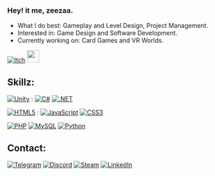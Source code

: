 ### Hey! it me, zeezaa.
- What I do best: Gameplay and Level Design, Project Management.
- Interested in: Game Design and Software Development.
- Currently working on: Card Games and VR Worlds.

[<img alt="Itch" src="https://img.shields.io/badge/Itch.io-FA5C5C?style=for-the-badge&logo=itch.io&logoColor=white"/>](https://zeezaa.itch.io)
[<picture>
    <source media="(prefers-color-scheme: dark)" srcset="https://www.zeezaa.me/logos/sxcdark.png">
    <img height="28px" src="https://www.zeezaa.me/logos/sxclight.png">
</picture>](https://youtu.be/JojwHc1MKag?si=6wudueCCPB7AF9cB&t=181)

## Skillz:
[<img alt="Unity" src="https://img.shields.io/badge/Unity-100000?style=for-the-badge&logo=unity&logoColor=white" />](https://unity.com/) : 
[<img alt="C#" src="https://img.shields.io/badge/C%23-239120?style=for-the-badge&logo=c-sharp&logoColor=white" />](https://learn.microsoft.com/en-us/dotnet/csharp/tour-of-csharp/)
[<img alt=".NET" src="https://img.shields.io/badge/.NET-512BD4?style=for-the-badge&logo=dotnet&logoColor=white" />](https://dotnet.microsoft.com/en-us/)

[<img alt="HTML5" src="https://img.shields.io/badge/HTML5-E34F26?style=for-the-badge&logo=html5&logoColor=white" />](https://en.wikipedia.org/wiki/HTML5) : 
[<img alt="JavaScript" src="https://img.shields.io/badge/JavaScript-323330?style=for-the-badge&logo=javascript&logoColor=F7DF1E"/>](https://www.javascript.com/)
[<img alt="CSS3" src="https://img.shields.io/badge/CSS3-1572B6?style=for-the-badge&logo=CSS3&logoColor=white"/>](https://developer.mozilla.org/en-US/docs/Web/CSS/)

[<img alt="PHP" src="https://img.shields.io/badge/PHP-777BB4?style=for-the-badge&logo=PHP&logoColor=white" />](https://www.php.net/)
[<img alt="MySQL" src="https://img.shields.io/badge/SQL-blue?style=for-the-badge&logo=data:image/svg%2bxml;base64,PD94bWwgdmVyc2lvbj0iMS4wIiBlbmNvZGluZz0iVVRGLTgiIHN0YW5kYWxvbmU9Im5vIj8+PHN2ZyB4bWxucz0iaHR0cDovL3d3dy53My5vcmcvMjAwMC9zdmciIHhtbDpzcGFjZT0icHJlc2VydmUiIHZpZXdCb3g9IjAgMCAxMDAgMTAwIj48cGF0aCBmaWxsPSIjZmZmIiBkPSJNNTAgMEMyMiAwIDAgMyAwIDd2MjJjMCA0IDIyIDcgNTAgN3M1MC0zIDUwLTdWN2MwLTQtMjItNy01MC03em0wIDQ2Yy0yOCAwLTUwLTMtNTAtN3YyMmMwIDQgMjIgNyA1MCA3czUwLTMgNTAtN1YzOWMwIDQtMjIgNy01MCA3em0wIDMyYy0yOCAwLTUwLTMtNTAtN3YyMmMwIDQgMjIgNyA1MCA3czUwLTMgNTAtN1Y3MWMwIDQtMjIgNy01MCA3eiIvPjwvc3ZnPg==" />]()
[<img alt="Python" src="https://img.shields.io/badge/Python-FFD43B?style=for-the-badge&logo=python&logoColor=blue" />](https://www.python.org/)

## Contact:
[<img alt="Telegram" src="https://img.shields.io/badge/Telegram-26A5E4?style=for-the-badge&logo=Telegram&logoColor=white"/>](https://t.me/zeezaavr)
[<img alt="Discord" src="https://img.shields.io/badge/Discord-5865F2?style=for-the-badge&logo=Discord&logoColor=white"/>](https://discordapp.com/users/122830393245171712)
[<img alt="Steam" src="https://img.shields.io/badge/Steam-000000?style=for-the-badge&logo=Steam&logoColor=white"/>](https://steamcommunity.com/id/zeezaaVR/)
[<img alt="LinkedIn" src="https://img.shields.io/badge/Email-D14836?style=for-the-badge&logo=gmail&logoColor=white" />](mailto:me@zeezaa.me/)
